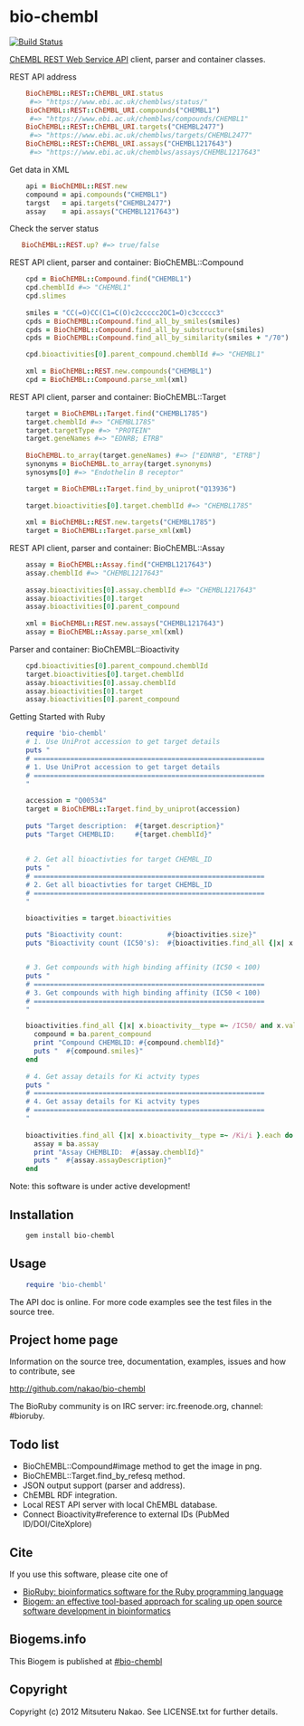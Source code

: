 # bio-chembl

[![Build Status](https://secure.travis-ci.org/nakao/bio-chembl.png)](http://travis-ci.org/nakao/bio-chembl)

[ChEMBL REST Web Service API](https://www.ebi.ac.uk/chembldb/ws) client, parser and container classes. 

REST API address

```ruby
    BioChEMBL::REST::ChEMBL_URI.status
     #=> "https://www.ebi.ac.uk/chemblws/status/" 
    BioChEMBL::REST::ChEMBL_URI.compounds("CHEMBL1") 
     #=> "https://www.ebi.ac.uk/chemblws/compounds/CHEMBL1"
    BioChEMBL::REST::ChEMBL_URI.targets("CHEMBL2477") 
     #=> "https://www.ebi.ac.uk/chemblws/targets/CHEMBL2477"
    BioChEMBL::REST::ChEMBL_URI.assays("CHEMBL1217643") 
     #=> "https://www.ebi.ac.uk/chemblws/assays/CHEMBL1217643"
```

Get data in XML
```ruby     
    api = BioChEMBL::REST.new
    compound = api.compounds("CHEMBL1")
    targst   = api.targets("CHEMBL2477")
    assay    = api.assays("CHEMBL1217643")
```
Check the server status
```ruby
   BioChEMBL::REST.up? #=> true/false
```   
REST API client, parser and container: BioChEMBL::Compound
```ruby
    cpd = BioChEMBL::Compound.find("CHEMBL1")
    cpd.chemblId #=> "CHEMBL1"
    cpd.slimes
   
    smiles = "CC(=O)CC(C1=C(O)c2ccccc2OC1=O)c3ccccc3"
    cpds = BioChEMBL::Compound.find_all_by_smiles(smiles)
    cpds = BioChEMBL::Compound.find_all_by_substructure(smiles)
    cpds = BioChEMBL::Compound.find_all_by_similarity(smiles + "/70")

    cpd.bioactivities[0].parent_compound.chemblId #=> "CHEMBL1"
    
    xml = BioChEMBL::REST.new.compounds("CHEMBL1") 
    cpd = BioChEMBL::Compound.parse_xml(xml)
```
REST API client, parser and container: BioChEMBL::Target
```ruby       
    target = BioChEMBL::Target.find("CHEMBL1785")
    target.chemblId #=> "CHEMBL1785"
    target.targetType #=> "PROTEIN"
    target.geneNames #=> "EDNRB; ETRB"
    
    BioChEMBL.to_array(target.geneNames) #=> ["EDNRB", "ETRB"]
    synonyms = BioChEMBL.to_array(target.synonyms)
    synosyms[0] #=> "Endothelin B receptor"

    target = BioChEMBL::Target.find_by_uniprot("Q13936")
    
    target.bioactivities[0].target.chemblId #=> "CHEMBL1785"
    
    xml = BioChEMBL::REST.new.targets("CHEMBL1785")     
    target = BioChEMBL::Target.parse_xml(xml)
```
REST API client, parser and container: BioChEMBL::Assay
```ruby   
    assay = BioChEMBL::Assay.find("CHEMBL1217643")
    assay.chemblId #=> "CHEMBL1217643"
    
    assay.bioactivities[0].assay.chemblId #=> "CHEMBL1217643"
    assay.bioactivities[0].target
    assay.bioactivities[0].parent_compound
    
    xml = BioChEMBL::REST.new.assays("CHEMBL1217643") 
    assay = BioChEMBL::Assay.parse_xml(xml)
```

Parser and container: BioChEMBL::Bioactivity
```ruby
    cpd.bioactivities[0].parent_compound.chemblId
    target.bioactivities[0].target.chemblId
    assay.bioactivities[0].assay.chemblId
    assay.bioactivities[0].target
    assay.bioactivities[0].parent_compound
```

Getting Started with Ruby
```ruby
    require 'bio-chembl'
    # 1. Use UniProt accession to get target details
    puts "
    # =========================================================
    # 1. Use UniProt accession to get target details
    # =========================================================
    "
    
  	accession = "Q00534"
  	target = BioChEMBL::Target.find_by_uniprot(accession)
  	
  	puts "Target description:  #{target.description}"
  	puts "Target CHEMBLID:     #{target.chemblId}"
  	
  
    # 2. Get all bioactivties for target CHEMBL_ID
    puts "
	# =========================================================
	# 2. Get all bioactivties for target CHEMBL_ID
	# =========================================================
	"

	bioactivities = target.bioactivities
	
	puts "Bioactivity count:           #{bioactivities.size}"
	puts "Bioactivity count (IC50's):  #{bioactivities.find_all {|x| x.bioactivity__type =~ /IC50/}.size}"


	# 3. Get compounds with high binding affinity (IC50 < 100)
	puts "
	# =========================================================
	# 3. Get compounds with high binding affinity (IC50 < 100)
	# =========================================================
	"

	bioactivities.find_all {|x| x.bioactivity__type =~ /IC50/ and x.value.to_i < 100 }.each do |ba|
	  compound = ba.parent_compound
	  print "Compound CHEMBLID: #{compound.chemblId}"
	  puts "  #{compound.smiles}"
	end
	
	# 4. Get assay details for Ki actvity types
	puts "
	# =========================================================
	# 4. Get assay details for Ki actvity types
	# =========================================================
	"
	
	bioactivities.find_all {|x| x.bioactivity__type =~ /Ki/i }.each do |ba|
	  assay = ba.assay
	  print "Assay CHEMBLID:  #{assay.chemblId}"
	  puts "  #{assay.assayDescription}"
	end
```
Note: this software is under active development!

## Installation

```sh
    gem install bio-chembl
```

## Usage

```ruby
    require 'bio-chembl'
```

The API doc is online. For more code examples see the test files in
the source tree.
        
## Project home page

Information on the source tree, documentation, examples, issues and
how to contribute, see

  http://github.com/nakao/bio-chembl

The BioRuby community is on IRC server: irc.freenode.org, channel: #bioruby.

## Todo list

* BioChEMBL::Compound#image method to get the image in png.
* BioChEMBL::Target.find_by_refesq method.
* JSON output support (parser and address).
* ChEMBL RDF integration.
* Local REST API server with local ChEMBL database.
* Connect Bioactivity#reference to external IDs (PubMed ID/DOI/CiteXplore)

## Cite

If you use this software, please cite one of
  
* [BioRuby: bioinformatics software for the Ruby programming language](http://dx.doi.org/10.1093/bioinformatics/btq475)
* [Biogem: an effective tool-based approach for scaling up open source software development in bioinformatics](http://dx.doi.org/10.1093/bioinformatics/bts080)

## Biogems.info

This Biogem is published at [#bio-chembl](http://biogems.info/index.html)

## Copyright

Copyright (c) 2012 Mitsuteru Nakao. See LICENSE.txt for further details.

